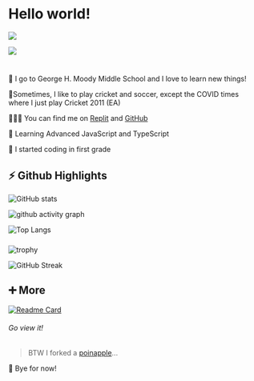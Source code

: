 # **Hello world!** #
![](https://img.shields.io/badge/Profile%20views-7,426-blue)

[![](https://img.shields.io/badge/GitHubSkyline-2021-blue)](https://skyline.github.com/Tr1angular/2021)
#
🏫 I go to George H. Moody Middle School and I love to learn new things!

🏏Sometimes, I like to play cricket and soccer, except the COVID times where I just play Cricket 2011 (EA)

👨🏻‍💻 You can find me on [Replit](http://repl.it/@G0RG3) and [GitHub](http://github.com/G0RG31)

🌱 Learning Advanced JavaScript and TypeScript

🤯 I started coding in first grade

##

## **⚡ Github Highlights** ##

![GitHub stats](https://github-readme-stats.vercel.app/api?username=Tr1angular&show_icons=true&theme=react)

![github activity graph](https://activity-graph.herokuapp.com/graph?username=Tr1angular&theme=rogue)

![Top Langs](https://github-readme-stats.vercel.app/api/top-langs/?username=Tr1angular&layout=compact&theme=react)

###
###
![trophy](https://github-profile-trophy.vercel.app/?username=Tr1angular&theme=nord)

![GitHub Streak](https://github-readme-streak-stats.herokuapp.com/?user=Tr1angular&theme=react)


##

## **➕ More** ##

[![Readme Card](https://github-readme-stats.vercel.app/api/pin/?username=Tr1angular&repo=Oregon-Trail&theme=react)](https://github.com/Tr1angular/Oregon-Trail)
###### Go view it!
> BTW I forked a [poinapple](https://github.com/Tr1angular/poinapple)...

👋 Bye for now!
